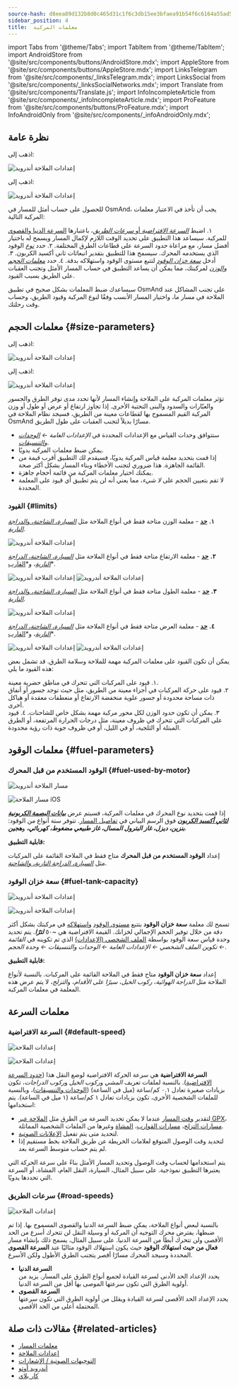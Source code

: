 ```yaml
---
source-hash: d8eea89d132b8d0c465d31c1f6c3db15ee3bfaea91b54f6c6164a55ad5c97c3e
sidebar_position: 4
title:  معلمات المركبة
---
```

import Tabs from '@theme/Tabs';
import TabItem from '@theme/TabItem';
import AndroidStore from '@site/src/components/buttons/AndroidStore.mdx';
import AppleStore from '@site/src/components/buttons/AppleStore.mdx';
import LinksTelegram from '@site/src/components/_linksTelegram.mdx';
import LinksSocial from '@site/src/components/_linksSocialNetworks.mdx';
import Translate from '@site/src/components/Translate.js';
import InfoIncompleteArticle from '@site/src/components/_infoIncompleteArticle.mdx';
import ProFeature from '@site/src/components/buttons/ProFeature.mdx';
import InfoAndroidOnly from '@site/src/components/_infoAndroidOnly.mdx';



## نظرة عامة

<Tabs groupId="operating-systems" queryString="current-os">

<TabItem value="android" label="Android">

اذهب إلى: *<Translate android="true" ids="shared_string_menu,configure_profile,routing_settings_2"/>*  

![إعدادات الملاحة أندرويد](@site/static/img/navigation/navigation_settings_vehicle-parameters_1_andr.png)

</TabItem>

<TabItem value="ios" label="iOS">

اذهب إلى: *<Translate ios="true" ids="shared_string_menu,shared_string_settings,application_profiles,routing_settings_2"/>*  

![إعدادات الملاحة أندرويد](@site/static/img/navigation/navigation_settings_vehicle-parameters_ios.png)

</TabItem>

</Tabs>  

للحصول على حساب أمثل للمسار في OsmAnd، يجب أن تأخذ في الاعتبار معلمات المركبة التالية:

١. اضبط [*السرعة الافتراضية* أو *سرعات الطريق*](#road-speeds)، باعتبارها [السرعة الدنيا والقصوى](#road-speeds) للمركبة. سيساعد هذا التطبيق على تحديد الوقت اللازم لإكمال المسار ويسمح له باختيار أفضل مسار، مع مراعاة حدود السرعة على قطاعات الطرق المختلفة.
٢. حدد [*نوع*](#fuel-used-by-motor) الوقود الذي يستخدمه المحرك. سيسمح هذا للتطبيق بتقدير انبعاثات ثاني أكسيد الكربون.
٣. أدخل [*سعة خزان الوقود*](#fuel-tank-capacity) لتتبع مستوى الوقود واستهلاكه بدقة.
٤. حدد [*معلمات الحجم والوزن*](#size-parameters) لمركبتك، مما يمكن أن يساعد التطبيق في حساب المسار الأمثل وتجنب العقبات على الطريق بسبب القيود.

سيساعدك ضبط المعلمات بشكل صحيح في تطبيق OsmAnd على تجنب المشاكل عند الملاحة في مسار ما، واختيار المسار الأنسب وفقًا لنوع المركبة وقيود الطريق، وحساب وقت رحلتك.


## معلمات الحجم {#size-parameters}

<Tabs groupId="operating-systems" queryString="current-os">

<TabItem value="android" label="Android">

اذهب إلى: *<Translate android="true" ids="shared_string_menu,configure_profile,routing_settings_2"/>*  

![إعدادات الملاحة أندرويد](@site/static/img/navigation/navigation_settings_sizes2_andr.png)

</TabItem>

<TabItem value="ios" label="iOS">

اذهب إلى: *<Translate ios="true" ids="shared_string_menu,shared_string_settings,application_profiles,routing_settings_2"/>*  

![إعدادات الملاحة أندرويد](@site/static/img/navigation/navigation_settings_sizes2_ios.png)

</TabItem>

</Tabs>

تؤثر معلمات المركبة على الملاحة وإنشاء المسار لأنها تحدد مدى توفر الطرق والجسور والعبّارات والسدود والبنى التحتية الأخرى. إذا تجاوز ارتفاع أو عرض أو طول أو وزن المركبة القيم المسموح بها لقطاعات معينة من الطريق، فسيجد نظام الملاحة في OsmAnd مسارًا بديلاً لتجنب العقبات على طول الطريق.  

- ستتوافق وحدات القياس مع الإعدادات المحددة في *الإعدادات العامة ← [الوحدات والتنسيقات](../../personal/profiles.md#units--formats)*.
- يمكن ضبط معلمات المركبة يدويًا.
- إذا قمت بتحديد معلمة قياس المركبة يدويًا، فسيقدم لك التطبيق أقرب قيمة من القائمة الجاهزة. هذا ضروري لتجنب الأخطاء وبناء المسار بشكل أكثر صحة.
- يمكنك اختيار معلمات المركبة من قائمة أحجام جاهزة.
- لا تقم بتعيين الحجم على *لا شيء*، مما يعني أنه لن يتم تطبيق أي قيود على المعلمة المحددة.  

### القيود {#limits}

**١.** [**<Translate android="true" ids="routing_attr_weight_name"/> حد**](https://wiki.openstreetmap.org/wiki/Key:maxweight) - <Translate android="true" ids="weight_limit_description"/> معلمة الوزن متاحة فقط في أنواع الملاحة مثل [*السيارة، الشاحنة*، و*الدراجة النارية*](../../navigation/routing/car-based-routing.md).  

![إعدادات الملاحة أندرويد](@site/static/img/navigation/navigation_settings_weight_andr.png)

**٢.**  [**<Translate android="true" ids="routing_attr_height_name"/> حد**](https://wiki.openstreetmap.org/wiki/Key:maxheight) - <Translate android="true" ids="height_limit_description"/> معلمة الارتفاع متاحة فقط في أنواع الملاحة مثل *[السيارة، الشاحنة، الدراجة النارية](../../navigation/routing/car-based-routing.md)*، و*[القارب](../../navigation/routing/boat-navigation.md)*.  

![إعدادات الملاحة أندرويد](@site/static/img/navigation/navigation_settings_height_andr.png)
![إعدادات الملاحة أندرويد](@site/static/img/navigation/navigation_settings_height_boat_andr.png)  

**٣.** [**<Translate android="true" ids="routing_attr_length_name"/> حد**](https://wiki.openstreetmap.org/wiki/Key:maxlength) - <Translate android="true" ids="lenght_limit_description"/> معلمة الطول متاحة فقط في أنواع الملاحة مثل [*السيارة، الشاحنة*، و*الدراجة النارية*](../../navigation/routing/car-based-routing.md).  

![إعدادات الملاحة أندرويد](@site/static/img/navigation/navigation_settings_length_andr.png)

**٤.** [**<Translate android="true" ids="routing_attr_width_name"/> حد**](https://wiki.openstreetmap.org/wiki/Key:maxwidth) - <Translate android="true" ids="width_limit_description"/> معلمة العرض متاحة فقط في أنواع الملاحة مثل *[السيارة، الشاحنة، الدراجة النارية](../../navigation/routing/car-based-routing.md)*، و*[القارب](../../navigation/routing/boat-navigation.md)*.  

![إعدادات الملاحة أندرويد](@site/static/img/navigation/navigation_settings_width_andr.png)
![إعدادات الملاحة أندرويد](@site/static/img/navigation/navigation_settings_width_boat_andr.png)

يمكن أن تكون القيود على معلمات المركبة مهمة للملاحة وسلامة الطرق. قد تشمل بعض هذه القيود ما يلي:  

١. قيود على المركبات التي تتحرك في مناطق حضرية معينة.  
٢. قيود على حركة المركبات في أجزاء معينة من الطريق، مثل حيث توجد جسور أو أنفاق ذات مساحة محدودة أو جسور علوية منخفضة الارتفاع أو منعطفات معقدة أو هياكل أخرى.  
٣. يمكن أن تكون حدود الوزن لكل محور مركبة مهمة بشكل خاص للشاحنات.
٤. قيود على المركبات التي تتحرك في ظروف معينة، مثل درجات الحرارة المرتفعة، أو الطرق المبتلة أو الثلجية، أو في الليل، أو في ظروف جوية ذات رؤية محدودة.


## معلمات الوقود {#fuel-parameters}

### الوقود المستخدم من قبل المحرك {#fuel-used-by-motor}

<Tabs groupId="operating-systems" queryString="current-os">

<TabItem value="android" label="Android">

![مسار الملاحة أندرويد](@site/static/img/navigation/route/navigation_settings_fuel_motor_andr.png)

</TabItem>

<TabItem value="ios" label="iOS">

![مسار الملاحة iOS](@site/static/img/navigation/route/navigation_settings_fuel_motor_ios.png)

</TabItem>

</Tabs>

إذا قمت بتحديد نوع المحرك في معلمات المركبة، فسيتم عرض [***بيانات البصمة الكربونية لثاني أكسيد الكربون***](../../navigation/setup/route-details.md#elevation-info) فوق الرسم البياني في [تفاصيل المسار](../setup/route-details.md).
تتوفر ستة أنواع من الوقود: ***بنزين، ديزل، غاز البترول المسال، غاز طبيعي مضغوط، كهربائي،*** و***هجين***.  

**قابلية التطبيق:**

إعداد **الوقود المستخدم من قبل المحرك** متاح فقط في الملاحة القائمة على المركبات مثل *[السيارة، الدراجة النارية، والشاحنة](../../navigation/routing/car-based-routing.md)*.


### سعة خزان الوقود {#fuel-tank-capacity}

<Tabs groupId="operating-systems" queryString="current-os">

<TabItem value="android" label="Android">

![إعدادات الملاحة أندرويد](@site/static/img/navigation/navigation_settings_tank_andr.png)

</TabItem>

<TabItem value="ios" label="iOS">

![إعدادات الملاحة أندرويد](@site/static/img/navigation/navigation_settings_tank_ios.png)

</TabItem>

</Tabs>


تسمح لك معلمة **سعة خزان الوقود** بتتبع [مستوى الوقود](../../widgets/info-widgets.md#vehicle-metrics-widgets) و[استهلاكه](../../widgets/info-widgets.md#vehicle-metrics-widgets) في مركبتك بشكل أكثر دقة من خلال توفير الحجم الإجمالي لخزانك. القيمة الافتراضية هي ~٥٠ ***لترًا***. يتم تحديد وحدة قياس سعة الوقود بواسطة [الملف الشخصي (الإعدادات)](../..//personal/profiles.md#units--formats) الذي تم تكوينه في *القائمة ← تكوين الملف الشخصي ← الإعدادات العامة ← الوحدات والتنسيقات ← وحدة الحجم*.

**قابلية التطبيق:**

إعداد **سعة خزان الوقود** متاح فقط في الملاحة القائمة على المركبات. بالنسبة لأنواع الملاحة مثل *الدراجة الهوائية*، *ركوب الخيل*، *سيرًا على الأقدام*، و*التزلج*، لا يتم عرض هذه المعلمة في معلمات المركبة.

## معلمات السرعة

### السرعة الافتراضية {#default-speed}

<Tabs groupId="operating-systems" queryString="current-os">

<TabItem value="android" label="Android">

![إعدادات الملاحة](@site/static/img/navigation/navigation_settings_speeds_andr.png)

</TabItem>

<TabItem value="ios" label="iOS">

![إعدادات الملاحة](@site/static/img/navigation/navigation_settings_speeds_ios.png)

</TabItem>

</Tabs>  

**السرعة الافتراضية** هي سرعة الحركة الافتراضية لوضع النقل هذا ([حدود السرعة الافتراضية](https://wiki.openstreetmap.org/wiki/Default_speed_limits)). بالنسبة لملفات تعريف *المشي* و*ركوب الخيل* و*ركوب الدراجات*، تكون بزيادات صغيرة تعادل ٠.١ كم/ساعة (ميل في الساعة) ([الوحدات والتنسيقات](https://osmand.net/docs/user/personal/profiles#units--formats))، وبالنسبة للملفات الشخصية الأخرى، تكون بزيادات تعادل ١ كم/ساعة (١ ميل في الساعة). يتم استخدامها:
- لتقدير [وقت المسار](../../widgets/nav-widgets.md#time-to-intermediate) عندما لا يمكن تحديد السرعة من الطرق مثل [الملاحة عبر GPX](../setup/gpx-navigation.md)، [مسارات التزلج](../routing/ski-routing.md)، [مسارات القوارب](../routing/boat-navigation.md)، [المشاة](../routing/pedestrian-routing.md) وغيرها من الملفات الشخصية المماثلة.
- لتحديد متى يتم تفعيل [الإعلانات الصوتية](../guidance/voice-navigation.md).
- لتحديد وقت الوصول المتوقع لعلامات الخريطة عن طريق الملاحة بخط مستقيم إذا لم يتم حساب متوسط السرعة بعد.



 يتم استخدامها لحساب وقت الوصول وتحديد المسار الأمثل بناءً على سرعة الحركة التي يعتبرها التطبيق نموذجية. على سبيل المثال، السيارة، النقل العام، المشاة، أو السرعة التي تحددها يدويًا.


### سرعات الطريق {#road-speeds}


![إعدادات الملاحة](@site/static/img/navigation/navigation_settings_speeds-r_andr.png)

بالنسبة لبعض أنواع الملاحة، يمكن ضبط السرعة الدنيا والقصوى المسموح بها. إذا تم ضبطها، يفترض محرك التوجيه أن المركبة أو وسيلة النقل لن تتحرك أسرع من الحد الأقصى ولن تتحرك أبطأ من السرعة الدنيا.
على سبيل المثال، يسمح ذلك بإنشاء مسار **فعال من حيث استهلاك الوقود** حيث يكون استهلاك الوقود مثاليًا عند **السرعة القصوى** المحددة وسيجد المحرك مسارًا أقصر يتجنب الطرق الأطول ولكن الأسرع.

- **السرعة الدنيا**  
    يحدد الإعداد الحد الأدنى لسرعة القيادة لجميع أنواع الطرق على المسار. يزيد من أولوية الطرق التي تكون سرعتها الموصى بها أقل من السرعة الدنيا.  
- **السرعة القصوى**  
    يحدد الإعداد الحد الأقصى لسرعة القيادة ويقلل من أولوية الطرق التي تكون سرعتها المحتملة أعلى من الحد الأقصى.




## مقالات ذات صلة {#related-articles}

- [معلمات المسار](../routing/osmand-routing.md#routing-types)
- [إعدادات الملاحة](./navigation-settings.md)
- [التوجيهات الصوتية / الإشعارات](./voice-navigation.md)
- [أندرويد أوتو](../auto-car.md)
- [كار بلاي](../car-play.md)